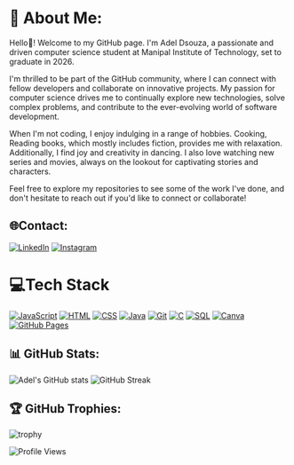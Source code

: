 # 💫 About Me:

Hello👋! Welcome to my GitHub page. I'm Adel Dsouza, a passionate and driven computer science student at Manipal Institute of Technology, set to graduate in 2026. 

I'm thrilled to be part of the GitHub community, where I can connect with fellow developers and collaborate on innovative projects. My passion for computer science drives me to continually explore new technologies, solve complex problems, and contribute to the ever-evolving world of software development.

When I'm not coding, I enjoy indulging in a range of hobbies. Cooking, Reading books, which mostly includes fiction, provides me with relaxation. Additionally, I find joy and creativity in dancing. I also love watching new series and movies, always on the lookout for captivating stories and characters.

Feel free to explore my repositories to see some of the work I've done, and don't hesitate to reach out if you'd like to connect or collaborate!


## 🌐Contact:

[![LinkedIn](https://img.shields.io/badge/-LinkedIn-0077B5?style=for-the-badge&logo=linkedin&logoColor=white)](https://www.linkedin.com/in/adel-dsouza-6a654b305/)
[![Instagram](https://img.shields.io/badge/-Instagram-E4405F?style=for-the-badge&logo=instagram&logoColor=white)](https://www.instagram.com/_adelsd_)


# 💻Tech Stack

[![JavaScript](https://img.shields.io/badge/-JavaScript-yellow?style=for-the-badge&logo=javascript&logoColor=white)](https://www.javascript.com/)
[![HTML](https://img.shields.io/badge/-HTML-orange?style=for-the-badge&logo=html5&logoColor=white)](https://html.spec.whatwg.org/)
[![CSS](https://img.shields.io/badge/-CSS-blue?style=for-the-badge&logo=css3&logoColor=white)](https://www.w3.org/Style/CSS/Overview.en.html)
[![Java](https://img.shields.io/badge/-Java-red?style=for-the-badge&logo=java&logoColor=white)](https://www.java.com/)
[![Git](https://img.shields.io/badge/-Git-red?style=for-the-badge&logo=git&logoColor=white)](https://git-scm.com/)
[![C](https://img.shields.io/badge/-C-blue?style=for-the-badge&logo=c&logoColor=white)](https://en.wikipedia.org/wiki/C_(programming_language))
[![SQL](https://img.shields.io/badge/-SQL-blue?style=for-the-badge&logo=sql&logoColor=white)](https://en.wikipedia.org/wiki/SQL)
[![Canva](https://img.shields.io/badge/-Canva-blue?style=for-the-badge&logo=canva&logoColor=white)](https://www.canva.com/)
[![GitHub Pages](https://img.shields.io/badge/-GitHub_Pages-green?style=for-the-badge&logo=github&logoColor=white)](https://pages.github.com/)


## 📊 GitHub Stats:  
![Adel's GitHub stats](https://github-readme-stats.vercel.app/api?username=Addysd&theme=radical&show_icons=true)
![GitHub Streak](https://streak-stats.demolab.com/?user=Addysd&theme=dark)

## 🏆 GitHub Trophies:
![trophy](https://github-profile-trophy.vercel.app/?username=Addysd&theme=onedark)


![Profile Views](https://komarev.com/ghpvc/?username=Addysd)



<!--
**Addysd/Addysd** is a ✨ _special_ ✨ repository because its `README.md` (this file) appears on your GitHub profile.

Here are some ideas to get you started:

- 🔭 I’m currently working on ...
- 🌱 I’m currently learning ...
- 👯 I’m looking to collaborate on ...
- 🤔 I’m looking for help with ...
- 💬 Ask me about ...
- 📫 How to reach me: ...
- 😄 Pronouns: ...
- ⚡ Fun fact: ...
-->
